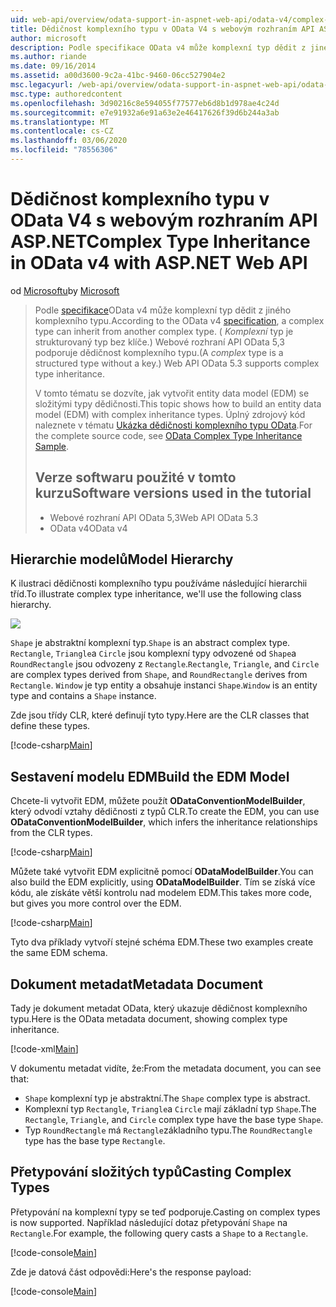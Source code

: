 ```yaml
---
uid: web-api/overview/odata-support-in-aspnet-web-api/odata-v4/complex-type-inheritance-in-odata-v4
title: Dědičnost komplexního typu v OData V4 s webovým rozhraním API ASP.NET | Microsoft Docs
author: microsoft
description: Podle specifikace OData v4 může komplexní typ dědit z jiného komplexního typu. (Komplexní typ je strukturovaný typ bez klíče.) Webové rozhraní API...
ms.author: riande
ms.date: 09/16/2014
ms.assetid: a00d3600-9c2a-41bc-9460-06cc527904e2
msc.legacyurl: /web-api/overview/odata-support-in-aspnet-web-api/odata-v4/complex-type-inheritance-in-odata-v4
msc.type: authoredcontent
ms.openlocfilehash: 3d90216c8e594055f77577eb6d8b1d978ae4c24d
ms.sourcegitcommit: e7e91932a6e91a63e2e46417626f39d6b244a3ab
ms.translationtype: MT
ms.contentlocale: cs-CZ
ms.lasthandoff: 03/06/2020
ms.locfileid: "78556306"
---
```

# <a name="complex-type-inheritance-in-odata-v4-with-aspnet-web-api"></a><span data-ttu-id="7d15e-104">Dědičnost komplexního typu v OData V4 s webovým rozhraním API ASP.NET</span><span class="sxs-lookup"><span data-stu-id="7d15e-104">Complex Type Inheritance in OData v4 with ASP.NET Web API</span></span>

<span data-ttu-id="7d15e-105">od [Microsoftu](https://github.com/microsoft)</span><span class="sxs-lookup"><span data-stu-id="7d15e-105">by [Microsoft](https://github.com/microsoft)</span></span>

> <span data-ttu-id="7d15e-106">Podle [specifikace](http://www.odata.org/documentation/odata-version-4-0/)OData v4 může komplexní typ dědit z jiného komplexního typu.</span><span class="sxs-lookup"><span data-stu-id="7d15e-106">According to the OData v4 [specification](http://www.odata.org/documentation/odata-version-4-0/), a complex type can inherit from another complex type.</span></span> <span data-ttu-id="7d15e-107">( *Komplexní* typ je strukturovaný typ bez klíče.) Webové rozhraní API OData 5,3 podporuje dědičnost komplexního typu.</span><span class="sxs-lookup"><span data-stu-id="7d15e-107">(A *complex* type is a structured type without a key.) Web API OData 5.3 supports complex type inheritance.</span></span>
> 
> <span data-ttu-id="7d15e-108">V tomto tématu se dozvíte, jak vytvořit entity data model (EDM) se složitými typy dědičnosti.</span><span class="sxs-lookup"><span data-stu-id="7d15e-108">This topic shows how to build an entity data model (EDM) with complex inheritance types.</span></span> <span data-ttu-id="7d15e-109">Úplný zdrojový kód naleznete v tématu [Ukázka dědičnosti komplexního typu OData](http://aspnet.codeplex.com/sourcecontrol/latest#Samples/WebApi/OData/v4/ODataComplexTypeInheritanceSample/ReadMe.txt).</span><span class="sxs-lookup"><span data-stu-id="7d15e-109">For the complete source code, see [OData Complex Type Inheritance Sample](http://aspnet.codeplex.com/sourcecontrol/latest#Samples/WebApi/OData/v4/ODataComplexTypeInheritanceSample/ReadMe.txt).</span></span>
> 
> ## <a name="software-versions-used-in-the-tutorial"></a><span data-ttu-id="7d15e-110">Verze softwaru použité v tomto kurzu</span><span class="sxs-lookup"><span data-stu-id="7d15e-110">Software versions used in the tutorial</span></span>
> 
> 
> - <span data-ttu-id="7d15e-111">Webové rozhraní API OData 5,3</span><span class="sxs-lookup"><span data-stu-id="7d15e-111">Web API OData 5.3</span></span>
> - <span data-ttu-id="7d15e-112">OData v4</span><span class="sxs-lookup"><span data-stu-id="7d15e-112">OData v4</span></span>

## <a name="model-hierarchy"></a><span data-ttu-id="7d15e-113">Hierarchie modelů</span><span class="sxs-lookup"><span data-stu-id="7d15e-113">Model Hierarchy</span></span>

<span data-ttu-id="7d15e-114">K ilustraci dědičnosti komplexního typu používáme následující hierarchii tříd.</span><span class="sxs-lookup"><span data-stu-id="7d15e-114">To illustrate complex type inheritance, we'll use the following class hierarchy.</span></span>

![](complex-type-inheritance-in-odata-v4/_static/image1.png)

<span data-ttu-id="7d15e-115">`Shape` je abstraktní komplexní typ.</span><span class="sxs-lookup"><span data-stu-id="7d15e-115">`Shape` is an abstract complex type.</span></span> <span data-ttu-id="7d15e-116">`Rectangle`, `Triangle`a `Circle` jsou komplexní typy odvozené od `Shape`a `RoundRectangle` jsou odvozeny z `Rectangle`.</span><span class="sxs-lookup"><span data-stu-id="7d15e-116">`Rectangle`, `Triangle`, and `Circle` are complex types derived from `Shape`, and `RoundRectangle` derives from `Rectangle`.</span></span> <span data-ttu-id="7d15e-117">`Window` je typ entity a obsahuje instanci `Shape`.</span><span class="sxs-lookup"><span data-stu-id="7d15e-117">`Window` is an entity type and contains a `Shape` instance.</span></span>

<span data-ttu-id="7d15e-118">Zde jsou třídy CLR, které definují tyto typy.</span><span class="sxs-lookup"><span data-stu-id="7d15e-118">Here are the CLR classes that define these types.</span></span>

[!code-csharp[Main](complex-type-inheritance-in-odata-v4/samples/sample1.cs)]

## <a name="build-the-edm-model"></a><span data-ttu-id="7d15e-119">Sestavení modelu EDM</span><span class="sxs-lookup"><span data-stu-id="7d15e-119">Build the EDM Model</span></span>

<span data-ttu-id="7d15e-120">Chcete-li vytvořit EDM, můžete použít **ODataConventionModelBuilder**, který odvodí vztahy dědičnosti z typů CLR.</span><span class="sxs-lookup"><span data-stu-id="7d15e-120">To create the EDM, you can use **ODataConventionModelBuilder**, which infers the inheritance relationships from the CLR types.</span></span>

[!code-csharp[Main](complex-type-inheritance-in-odata-v4/samples/sample2.cs)]

<span data-ttu-id="7d15e-121">Můžete také vytvořit EDM explicitně pomocí **ODataModelBuilder**.</span><span class="sxs-lookup"><span data-stu-id="7d15e-121">You can also build the EDM explicitly, using **ODataModelBuilder**.</span></span> <span data-ttu-id="7d15e-122">Tím se získá více kódu, ale získáte větší kontrolu nad modelem EDM.</span><span class="sxs-lookup"><span data-stu-id="7d15e-122">This takes more code, but gives you more control over the EDM.</span></span>

[!code-csharp[Main](complex-type-inheritance-in-odata-v4/samples/sample3.cs)]

<span data-ttu-id="7d15e-123">Tyto dva příklady vytvoří stejné schéma EDM.</span><span class="sxs-lookup"><span data-stu-id="7d15e-123">These two examples create the same EDM schema.</span></span>

## <a name="metadata-document"></a><span data-ttu-id="7d15e-124">Dokument metadat</span><span class="sxs-lookup"><span data-stu-id="7d15e-124">Metadata Document</span></span>

<span data-ttu-id="7d15e-125">Tady je dokument metadat OData, který ukazuje dědičnost komplexního typu.</span><span class="sxs-lookup"><span data-stu-id="7d15e-125">Here is the OData metadata document, showing complex type inheritance.</span></span>

[!code-xml[Main](complex-type-inheritance-in-odata-v4/samples/sample4.xml?highlight=13,17,25,30)]

<span data-ttu-id="7d15e-126">V dokumentu metadat vidíte, že:</span><span class="sxs-lookup"><span data-stu-id="7d15e-126">From the metadata document, you can see that:</span></span>

- <span data-ttu-id="7d15e-127">`Shape` komplexní typ je abstraktní.</span><span class="sxs-lookup"><span data-stu-id="7d15e-127">The `Shape` complex type is abstract.</span></span>
- <span data-ttu-id="7d15e-128">Komplexní typ `Rectangle`, `Triangle`a `Circle` mají základní typ `Shape`.</span><span class="sxs-lookup"><span data-stu-id="7d15e-128">The `Rectangle`, `Triangle`, and `Circle` complex type have the base type `Shape`.</span></span>
- <span data-ttu-id="7d15e-129">Typ `RoundRectangle` má `Rectangle`základního typu.</span><span class="sxs-lookup"><span data-stu-id="7d15e-129">The `RoundRectangle` type has the base type `Rectangle`.</span></span>

## <a name="casting-complex-types"></a><span data-ttu-id="7d15e-130">Přetypování složitých typů</span><span class="sxs-lookup"><span data-stu-id="7d15e-130">Casting Complex Types</span></span>

<span data-ttu-id="7d15e-131">Přetypování na komplexní typy se teď podporuje.</span><span class="sxs-lookup"><span data-stu-id="7d15e-131">Casting on complex types is now supported.</span></span> <span data-ttu-id="7d15e-132">Například následující dotaz přetypování `Shape` na `Rectangle`.</span><span class="sxs-lookup"><span data-stu-id="7d15e-132">For example, the following query casts a `Shape` to a `Rectangle`.</span></span>

[!code-console[Main](complex-type-inheritance-in-odata-v4/samples/sample5.cmd)]

<span data-ttu-id="7d15e-133">Zde je datová část odpovědi:</span><span class="sxs-lookup"><span data-stu-id="7d15e-133">Here's the response payload:</span></span>

[!code-console[Main](complex-type-inheritance-in-odata-v4/samples/sample6.cmd)]

